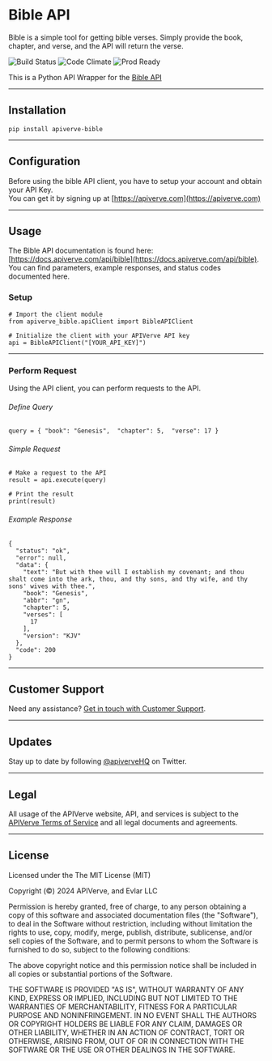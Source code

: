 Bible API
============

Bible is a simple tool for getting bible verses. Simply provide the book, chapter, and verse, and the API will return the verse.

![Build Status](https://img.shields.io/badge/build-passing-green)
![Code Climate](https://img.shields.io/badge/maintainability-B-purple)
![Prod Ready](https://img.shields.io/badge/production-ready-blue)

This is a Python API Wrapper for the [Bible API](https://apiverve.com/marketplace/api/bible)

---

## Installation
	pip install apiverve-bible

---

## Configuration

Before using the bible API client, you have to setup your account and obtain your API Key.  
You can get it by signing up at [https://apiverve.com](https://apiverve.com)

---

## Usage

The Bible API documentation is found here: [https://docs.apiverve.com/api/bible](https://docs.apiverve.com/api/bible).  
You can find parameters, example responses, and status codes documented here.

### Setup

```
# Import the client module
from apiverve_bible.apiClient import BibleAPIClient

# Initialize the client with your APIVerve API key
api = BibleAPIClient("[YOUR_API_KEY]")
```

---


### Perform Request
Using the API client, you can perform requests to the API.

###### Define Query

```
query = { "book": "Genesis",  "chapter": 5,  "verse": 17 }
```

###### Simple Request

```
# Make a request to the API
result = api.execute(query)

# Print the result
print(result)
```

###### Example Response

```
{
  "status": "ok",
  "error": null,
  "data": {
    "text": "But with thee will I establish my covenant; and thou shalt come into the ark, thou, and thy sons, and thy wife, and thy sons' wives with thee.",
    "book": "Genesis",
    "abbr": "gn",
    "chapter": 5,
    "verses": [
      17
    ],
    "version": "KJV"
  },
  "code": 200
}
```

---

## Customer Support

Need any assistance? [Get in touch with Customer Support](https://apiverve.com/contact).

---

## Updates
Stay up to date by following [@apiverveHQ](https://twitter.com/apiverveHQ) on Twitter.

---

## Legal

All usage of the APIVerve website, API, and services is subject to the [APIVerve Terms of Service](https://apiverve.com/terms) and all legal documents and agreements.

---

## License
Licensed under the The MIT License (MIT)

Copyright (&copy;) 2024 APIVerve, and Evlar LLC

Permission is hereby granted, free of charge, to any person obtaining a copy of this software and associated documentation files (the "Software"), to deal in the Software without restriction, including without limitation the rights to use, copy, modify, merge, publish, distribute, sublicense, and/or sell copies of the Software, and to permit persons to whom the Software is furnished to do so, subject to the following conditions:

The above copyright notice and this permission notice shall be included in all copies or substantial portions of the Software.

THE SOFTWARE IS PROVIDED "AS IS", WITHOUT WARRANTY OF ANY KIND, EXPRESS OR IMPLIED, INCLUDING BUT NOT LIMITED TO THE WARRANTIES OF MERCHANTABILITY, FITNESS FOR A PARTICULAR PURPOSE AND NONINFRINGEMENT. IN NO EVENT SHALL THE AUTHORS OR COPYRIGHT HOLDERS BE LIABLE FOR ANY CLAIM, DAMAGES OR OTHER LIABILITY, WHETHER IN AN ACTION OF CONTRACT, TORT OR OTHERWISE, ARISING FROM, OUT OF OR IN CONNECTION WITH THE SOFTWARE OR THE USE OR OTHER DEALINGS IN THE SOFTWARE.